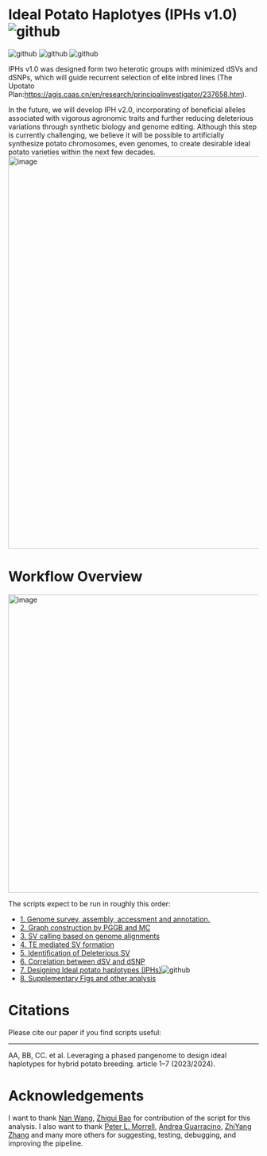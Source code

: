 # Ideal Potato Haplotyes (IPHs v1.0)![github](https://img.shields.io/badge/3C-Certification-red)        
![github](https://img.shields.io/badge/Potato-square-hex)        ![github](https://img.shields.io/badge/Haplotype--resolved-green)         ![github](https://img.shields.io/badge/Deleterious-SV-red)       


IPHs v1.0  was designed form two heterotic groups with minimized dSVs and dSNPs, which will guide recurrent selection of elite inbred lines (The Upotato Plan:https://agis.caas.cn/en/research/principalinvestigator/237658.htm).

In the future, we will develop IPH v2.0, incorporating of beneficial alleles associated with vigorous agronomic traits and further reducing deleterious variations through synthetic biology and genome editing. Although this step is currently challenging, we believe it will be possible to artificially synthesize potato chromosomes, even genomes, to create desirable ideal potato varieties within the next few decades.
<img width="790" alt="image" src="https://github.com/Chenglin20170390/Haplotype-diversity/assets/33062118/9fc55715-d1a4-4a34-8c2e-1344a3913151">

# Workflow Overview
<img width="600" alt="image" src="https://github.com/Chenglin20170390/Haplotype-diversity/assets/33062118/97935282-4ee3-4084-a70c-0ef8f6f94134">

The scripts expect to be run in roughly this order:

- [1. Genome survey, assembly, accessment and annotation.](https://github.com/Chenglin20170390/Haplotype-diversity/tree/main/scripts/Genome%20assembly%20and%20annotation)
- [2. Graph construction by PGGB and MC](https://github.com/Chenglin20170390/Haplotype-diversity/tree/main/scripts/Graph%20construction%20by%20PGGB%20and%20MC)
- [3. SV calling based on genome alignments](https://github.com/Chenglin20170390/Haplotype-diversity/tree/main/scripts/SV%20calling%20based%20on%20genome%20alignments)
- [4. TE mediated SV formation](https://github.com/Chenglin20170390/Haplotype-diversity/tree/main/scripts/TE%20mediated%20SV%20formation)
- [5. Identification of Deleterious SV](https://github.com/Chenglin20170390/Haplotype-diversity/tree/main/scripts/Identification%20of%20Deleterious%20SV)
- [6. Correlation between dSV and dSNP](https://github.com/Chenglin20170390/Haplotype-diversity/tree/main/scripts/Correlation%20between%20dSV%20and%20dSNP)
- [7. Designing Ideal potato haplotypes (IPHs)](https://github.com/Chenglin20170390/Haplotype-diversity/tree/main/scripts/Designing%20Ideal%20potato%20haplotypes%20(IPH))![github](https://img.shields.io/badge/3C-Certification-red)
- [8. Supplementary Figs and other analysis](https://github.com/Chenglin20170390/Haplotype-diversity/tree/main/scripts/Supplementary%20Figs%20and%20other%20analysis)


# Citations
Please cite our paper if you find scripts useful:
***
AA, BB, CC. et al. Leveraging a phased pangenome to design ideal haplotypes for hybrid potato breeding. article 1–7 (2023/2024).



# Acknowledgements
I want to thank [Nan Wang](https://github.com/wangnan9394), [Zhigui Bao](https://github.com/baozg) for contribution of the script for this analysis. I also want to thank [Peter L. Morrell](https://github.com/pmorrell), [Andrea Guarracino](https://github.com/AndreaGuarracino), [ZhiYang Zhang](https://github.com/zhangzhiyangcs) and many more others for suggesting, testing, debugging, and improving the pipeline.





